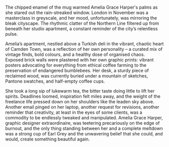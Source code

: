 The chipped enamel of the mug warmed Amelia Grace Harper's palms as she stared out the rain-streaked window. London in November was a masterclass in greyscale, and her mood, unfortunately, was mirroring the bleak cityscape. The rhythmic clatter of the Northern Line filtered up from beneath her studio apartment, a constant reminder of the city’s relentless pulse.

Amelia’s apartment, nestled above a Turkish deli in the vibrant, chaotic heart of Camden Town, was a reflection of her own personality – a curated mix of vintage finds, bold colours, and a healthy dose of organised chaos. Exposed brick walls were plastered with her own graphic prints: vibrant posters advocating for everything from ethical coffee farming to the preservation of endangered bumblebees. Her desk, a sturdy piece of reclaimed wood, was currently buried under a mountain of sketches, Pantone swatches, and half-empty coffee cups. 

She took a long sip of lukewarm tea, the bitter taste doing little to lift her spirits. Deadlines loomed, inspiration felt miles away, and the weight of the freelance life pressed down on her shoulders like the leaden sky above. Another email pinged on her laptop, another request for revisions, another reminder that creativity, at least in the eyes of some clients, was a commodity to be endlessly tweaked and manipulated. Amelia Grace Harper, graphic designer extraordinaire, was teetering precariously on the edge of burnout, and the only thing standing between her and a complete meltdown was a strong cup of Earl Grey and the unwavering belief that she could, and would, create something beautiful again.
